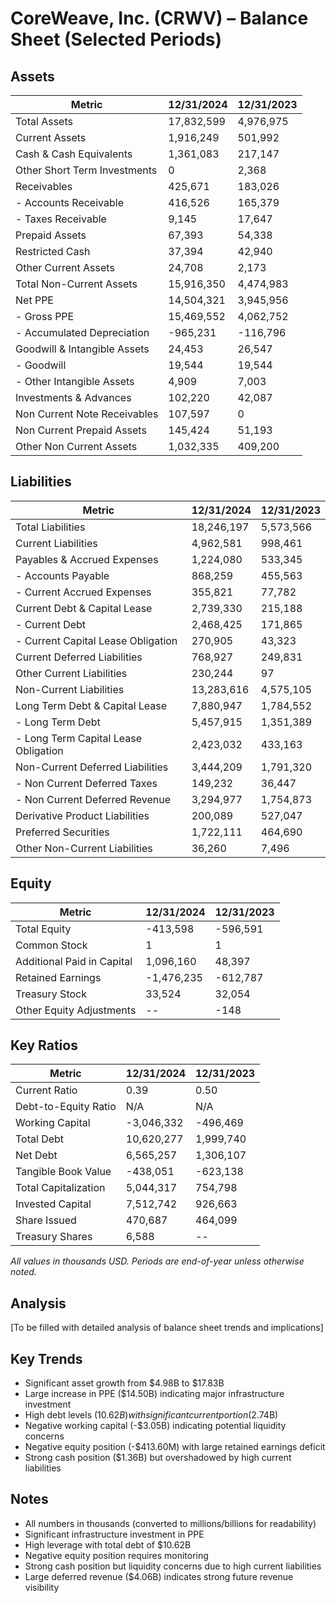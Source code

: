 # CoreWeave, Inc. (CRWV) – Balance Sheet (Selected Periods)

## Assets
| Metric                                 | 12/31/2024 | 12/31/2023 |
|-----------------------------------------|------------|------------|
| Total Assets                           | 17,832,599 | 4,976,975  |
| Current Assets                         | 1,916,249  | 501,992    |
| Cash & Cash Equivalents                | 1,361,083  | 217,147    |
| Other Short Term Investments           | 0          | 2,368      |
| Receivables                            | 425,671    | 183,026    |
|  - Accounts Receivable                 | 416,526    | 165,379    |
|  - Taxes Receivable                    | 9,145      | 17,647     |
| Prepaid Assets                         | 67,393     | 54,338     |
| Restricted Cash                        | 37,394     | 42,940     |
| Other Current Assets                   | 24,708     | 2,173      |
| Total Non-Current Assets               | 15,916,350 | 4,474,983  |
| Net PPE                                | 14,504,321 | 3,945,956  |
|  - Gross PPE                           | 15,469,552 | 4,062,752  |
|  - Accumulated Depreciation            | -965,231   | -116,796   |
| Goodwill & Intangible Assets           | 24,453     | 26,547     |
|  - Goodwill                           | 19,544     | 19,544     |
|  - Other Intangible Assets             | 4,909      | 7,003      |
| Investments & Advances                 | 102,220    | 42,087     |
| Non Current Note Receivables           | 107,597    | 0          |
| Non Current Prepaid Assets             | 145,424    | 51,193     |
| Other Non Current Assets               | 1,032,335  | 409,200    |

## Liabilities
| Metric                                 | 12/31/2024 | 12/31/2023 |
|-----------------------------------------|------------|------------|
| Total Liabilities                      | 18,246,197 | 5,573,566  |
| Current Liabilities                    | 4,962,581  | 998,461    |
| Payables & Accrued Expenses            | 1,224,080  | 533,345    |
|  - Accounts Payable                    | 868,259    | 455,563    |
|  - Current Accrued Expenses            | 355,821    | 77,782     |
| Current Debt & Capital Lease           | 2,739,330  | 215,188    |
|  - Current Debt                        | 2,468,425  | 171,865    |
|  - Current Capital Lease Obligation    | 270,905    | 43,323     |
| Current Deferred Liabilities           | 768,927    | 249,831    |
| Other Current Liabilities              | 230,244    | 97         |
| Non-Current Liabilities                | 13,283,616 | 4,575,105  |
| Long Term Debt & Capital Lease         | 7,880,947  | 1,784,552  |
|  - Long Term Debt                      | 5,457,915  | 1,351,389  |
|  - Long Term Capital Lease Obligation  | 2,423,032  | 433,163    |
| Non-Current Deferred Liabilities       | 3,444,209  | 1,791,320  |
|  - Non Current Deferred Taxes          | 149,232    | 36,447     |
|  - Non Current Deferred Revenue        | 3,294,977  | 1,754,873  |
| Derivative Product Liabilities         | 200,089    | 527,047    |
| Preferred Securities                   | 1,722,111  | 464,690    |
| Other Non-Current Liabilities          | 36,260     | 7,496      |

## Equity
| Metric                                 | 12/31/2024 | 12/31/2023 |
|-----------------------------------------|------------|------------|
| Total Equity                           | -413,598   | -596,591   |
| Common Stock                           | 1          | 1          |
| Additional Paid in Capital             | 1,096,160  | 48,397     |
| Retained Earnings                      | -1,476,235 | -612,787   |
| Treasury Stock                         | 33,524     | 32,054     |
| Other Equity Adjustments               | --         | -148       |

## Key Ratios
| Metric                                 | 12/31/2024 | 12/31/2023 |
|-----------------------------------------|------------|------------|
| Current Ratio                          | 0.39       | 0.50       |
| Debt-to-Equity Ratio                   | N/A        | N/A        |
| Working Capital                        | -3,046,332 | -496,469   |
| Total Debt                             | 10,620,277 | 1,999,740  |
| Net Debt                               | 6,565,257  | 1,306,107  |
| Tangible Book Value                    | -438,051   | -623,138   |
| Total Capitalization                   | 5,044,317  | 754,798    |
| Invested Capital                       | 7,512,742  | 926,663    |
| Share Issued                           | 470,687    | 464,099    |
| Treasury Shares                        | 6,588      | --         |

*All values in thousands USD. Periods are end-of-year unless otherwise noted.*

## Analysis
[To be filled with detailed analysis of balance sheet trends and implications]

## Key Trends
- Significant asset growth from $4.98B to $17.83B
- Large increase in PPE ($14.50B) indicating major infrastructure investment
- High debt levels ($10.62B) with significant current portion ($2.74B)
- Negative working capital (-$3.05B) indicating potential liquidity concerns
- Negative equity position (-$413.60M) with large retained earnings deficit
- Strong cash position ($1.36B) but overshadowed by high current liabilities

## Notes
- All numbers in thousands (converted to millions/billions for readability)
- Significant infrastructure investment in PPE
- High leverage with total debt of $10.62B
- Negative equity position requires monitoring
- Strong cash position but liquidity concerns due to high current liabilities
- Large deferred revenue ($4.06B) indicates strong future revenue visibility 